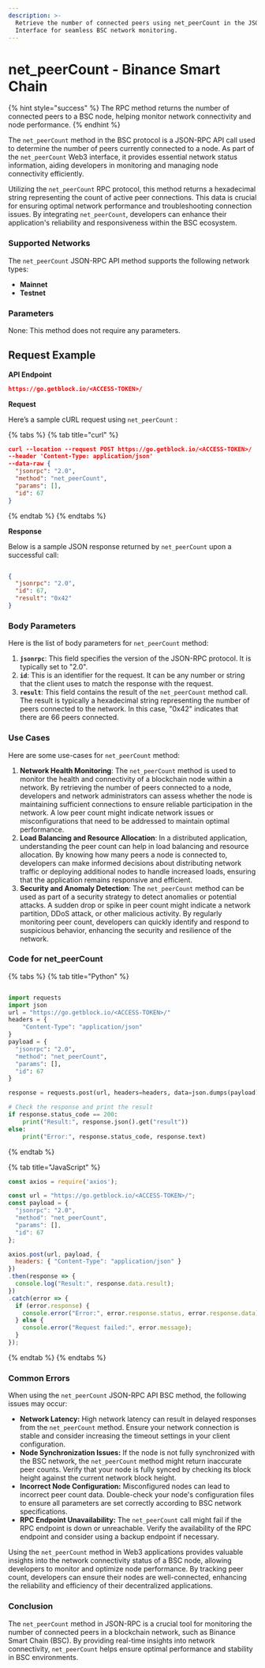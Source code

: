 ```yaml
---
description: >-
  Retrieve the number of connected peers using net_peerCount in the JSON-RPC API
  Interface for seamless BSC network monitoring.
---
```


# net\_peerCount - Binance Smart Chain

{% hint style="success" %}
The RPC method returns the number of connected peers to a BSC node, helping monitor network connectivity and node performance.
{% endhint %}

The `net_peerCount` method in the BSC protocol is a JSON-RPC API call used to determine the number of peers currently connected to a node. As part of the `net_peerCount` Web3 interface, it provides essential network status information, aiding developers in monitoring and managing node connectivity efficiently.

Utilizing the `net_peerCount` RPC protocol, this method returns a hexadecimal string representing the count of active peer connections. This data is crucial for ensuring optimal network performance and troubleshooting connection issues. By integrating `net_peerCount`, developers can enhance their application's reliability and responsiveness within the BSC ecosystem.

### Supported Networks

The `net_peerCount` JSON-RPC API method supports the following network types:

* **Mainnet**
* **Testnet**

### Parameters

None: This method does not require any parameters.

## Request Example

**API Endpoint**

```json
https://go.getblock.io/<ACCESS-TOKEN>/
```

**Request**

Here’s a sample cURL request using `net_peerCount` :

{% tabs %}
{% tab title="curl" %}
```json
curl --location --request POST https://go.getblock.io/<ACCESS-TOKEN>/
--header 'Content-Type: application/json' 
--data-raw {
  "jsonrpc": "2.0",
  "method": "net_peerCount",
  "params": [],
  "id": 67
}
```
{% endtab %}
{% endtabs %}

**Response**

Below is a sample JSON response returned by `net_peerCount` upon a successful call:

```json

{
  "jsonrpc": "2.0",
  "id": 67,
  "result": "0x42"
}

```

### Body Parameters

Here is the list of body parameters for `net_peerCount` method:

1. **`jsonrpc`**: This field specifies the version of the JSON-RPC protocol. It is typically set to "2.0".
2. **`id`**: This is an identifier for the request. It can be any number or string that the client uses to match the response with the request.
3. **`result`**: This field contains the result of the `net_peerCount` method call. The result is typically a hexadecimal string representing the number of peers connected to the network. In this case, "0x42" indicates that there are 66 peers connected.

### Use Cases

Here are some use-cases for `net_peerCount` method:

1. **Network Health Monitoring**: The `net_peerCount` method is used to monitor the health and connectivity of a blockchain node within a network. By retrieving the number of peers connected to a node, developers and network administrators can assess whether the node is maintaining sufficient connections to ensure reliable participation in the network. A low peer count might indicate network issues or misconfigurations that need to be addressed to maintain optimal performance.
2. **Load Balancing and Resource Allocation**: In a distributed application, understanding the peer count can help in load balancing and resource allocation. By knowing how many peers a node is connected to, developers can make informed decisions about distributing network traffic or deploying additional nodes to handle increased loads, ensuring that the application remains responsive and efficient.
3. **Security and Anomaly Detection**: The `net_peerCount` method can be used as part of a security strategy to detect anomalies or potential attacks. A sudden drop or spike in peer count might indicate a network partition, DDoS attack, or other malicious activity. By regularly monitoring peer count, developers can quickly identify and respond to suspicious behavior, enhancing the security and resilience of the network.

### Code for net\_peerCount

{% tabs %}
{% tab title="Python" %}
```python

import requests
import json
url = "https://go.getblock.io/<ACCESS-TOKEN>/"
headers = {
    "Content-Type": "application/json"
}
payload = {
  "jsonrpc": "2.0",
  "method": "net_peerCount",
  "params": [],
  "id": 67
}

response = requests.post(url, headers=headers, data=json.dumps(payload))

# Check the response and print the result
if response.status_code == 200:
    print("Result:", response.json().get("result"))
else:
    print("Error:", response.status_code, response.text)

```
{% endtab %}

{% tab title="JavaScript" %}
```javascript
const axios = require('axios');

const url = "https://go.getblock.io/<ACCESS-TOKEN>/";
const payload = {
  "jsonrpc": "2.0",
  "method": "net_peerCount",
  "params": [],
  "id": 67
};

axios.post(url, payload, {
  headers: { "Content-Type": "application/json" }
})
.then(response => {
  console.log("Result:", response.data.result);
})
.catch(error => {
  if (error.response) {
    console.error("Error:", error.response.status, error.response.data);
  } else {
    console.error("Request failed:", error.message);
  }
});
```
{% endtab %}
{% endtabs %}

### Common Errors

When using the `net_peerCount` JSON-RPC API BSC method, the following issues may occur:

* **Network Latency:** High network latency can result in delayed responses from the `net_peerCount` method. Ensure your network connection is stable and consider increasing the timeout settings in your client configuration.
* **Node Synchronization Issues:** If the node is not fully synchronized with the BSC network, the `net_peerCount` method might return inaccurate peer counts. Verify that your node is fully synced by checking its block height against the current network block height.
* **Incorrect Node Configuration:** Misconfigured nodes can lead to incorrect peer count data. Double-check your node's configuration files to ensure all parameters are set correctly according to BSC network specifications.
* **RPC Endpoint Unavailability:** The `net_peerCount` call might fail if the RPC endpoint is down or unreachable. Verify the availability of the RPC endpoint and consider using a backup endpoint if necessary.

Using the `net_peerCount` method in Web3 applications provides valuable insights into the network connectivity status of a BSC node, allowing developers to monitor and optimize node performance. By tracking peer count, developers can ensure their nodes are well-connected, enhancing the reliability and efficiency of their decentralized applications.

### Conclusion

The `net_peerCount` method in JSON-RPC is a crucial tool for monitoring the number of connected peers in a blockchain network, such as Binance Smart Chain (BSC). By providing real-time insights into network connectivity, `net_peerCount` helps ensure optimal performance and stability in BSC environments.
